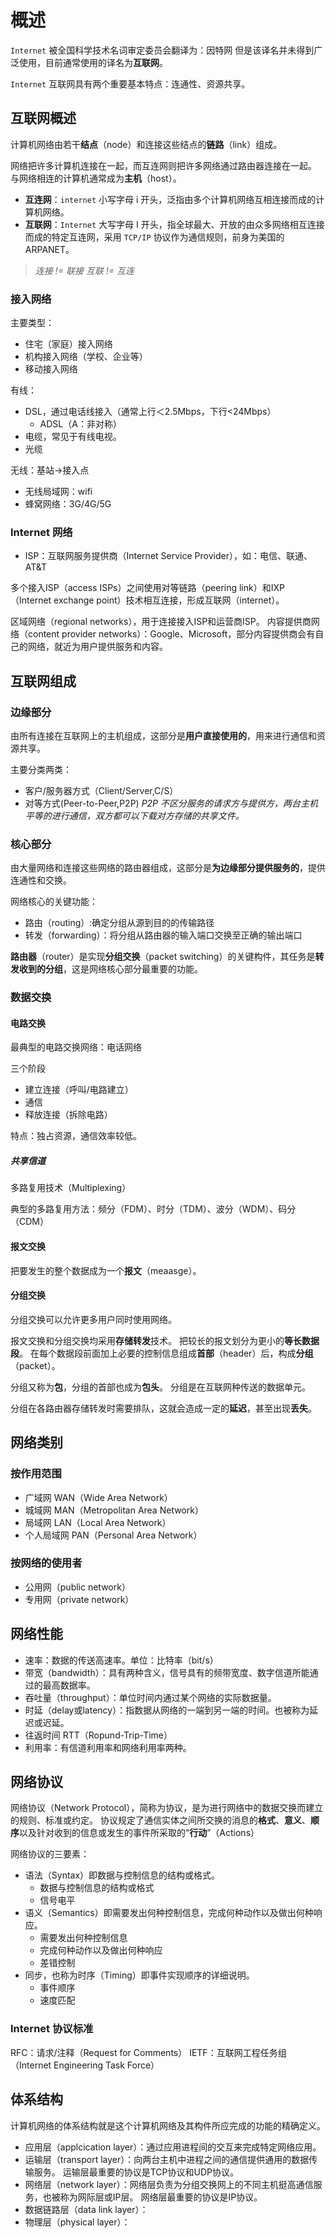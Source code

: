 # 概述

`Internet` 被全国科学技术名词审定委员会翻译为：因特网
但是该译名并未得到广泛使用，目前通常使用的译名为**互联网**。

`Internet` 互联网具有两个重要基本特点：连通性、资源共享。

## 互联网概述

计算机网络由若干**结点**（node）和连接这些结点的**链路**（link）组成。

网络把许多计算机连接在一起，而互连网则把许多网络通过路由器连接在一起。
与网络相连的计算机通常成为**主机**（host）。

- **互连网**：`internet` 小写字母 i 开头，泛指由多个计算机网络互相连接而成的计算机网络。
- **互联网**：`Internet` 大写字母 I 开头，指全球最大、开放的由众多网络相互连接而成的特定互连网，采用 `TCP/IP` 协议作为通信规则，前身为美国的ARPANET。

> *连接 != 联接
> 互联 != 互连*

### 接入网络

主要类型：

- 住宅（家庭）接入网络
- 机构接入网络（学校、企业等）
- 移动接入网络

有线：

- DSL，通过电话线接入（通常上行＜2.5Mbps，下行<24Mbps）
  - ADSL（A：非对称）
- 电缆，常见于有线电视。
- 光缆

无线：基站->接入点

- 无线局域网：wifi
- 蜂窝网络：3G/4G/5G

### Internet 网络

- ISP：互联网服务提供商（Internet Service Provider），如：电信、联通、AT&T

多个接入ISP（access ISPs）之间使用对等链路（peering link）和IXP（Internet exchange point）技术相互连接，形成互联网（internet）。

区域网络（regional networks），用于连接接入ISP和运营商ISP。
内容提供商网络（content provider networks）：Google、Microsoft，部分内容提供商会有自己的网络，就近为用户提供服务和内容。

## 互联网组成

### 边缘部分

由所有连接在互联网上的主机组成，这部分是**用户直接使用的**，用来进行通信和资源共享。

主要分类两类：

- 客户/服务器方式（Client/Server,C/S）
- 对等方式(Peer-to-Peer,P2P)
*P2P 不区分服务的请求方与提供方，两台主机平等的进行通信，双方都可以下载对方存储的共享文件。*

### 核心部分

由大量网络和连接这些网络的路由器组成，这部分是**为边缘部分提供服务的**，提供连通性和交换。

网络核心的关键功能：

- 路由（routing）:确定分组从源到目的的传输路径
- 转发（forwarding）：将分组从路由器的输入端口交换至正确的输出端口

**路由器**（router）是实现**分组交换**（packet switching）的关键构件，其任务是**转发收到的分组**，这是网络核心部分最重要的功能。

### 数据交换

#### 电路交换

最典型的电路交换网络：电话网络

三个阶段

- 建立连接（呼叫/电路建立）
- 通信
- 释放连接（拆除电路）

特点：独占资源，通信效率较低。

##### 共享信道

多路复用技术（Multiplexing）

典型的多路复用方法：频分（FDM）、时分（TDM）、波分（WDM）、码分（CDM）

#### 报文交换

把要发生的整个数据成为一个**报文**（meaasge）。

#### 分组交换

分组交换可以允许更多用户同时使用网络。

报文交换和分组交换均采用**存储转发**技术。
把较长的报文划分为更小的**等长数据段**。
在每个数据段前面加上必要的控制信息组成**首部**（header）后，构成**分组**（packet）。

分组又称为**包**，分组的首部也成为**包头**。
分组是在互联网种传送的数据单元。

分组在各路由器存储转发时需要排队，这就会造成一定的**延迟**，甚至出现**丢失**。

## 网络类别

### 按作用范围

- 广域网 WAN（Wide Area Network）
- 城域网 MAN（Metropolitan Area Network）
- 局域网 LAN（Local Area Network）
- 个人局域网 PAN（Personal Area Network）

### 按网络的使用者

- 公用网（public network）
- 专用网（private network）

## 网络性能

- 速率：数据的传送高速率。单位：比特率（bit/s）
- 带宽（bandwidth）：具有两种含义，信号具有的频带宽度、数字信道所能通过的最高数据率。
- 吞吐量（throughput）：单位时间内通过某个网络的实际数据量。
- 时延（delay或latency）：指数据从网络的一端到另一端的时间。也被称为延迟或迟延。
- 往返时间 RTT（Ropund-Trip-Time）
- 利用率：有信道利用率和网络利用率两种。

## 网络协议

网络协议（Network Protocol），简称为协议，是为进行网络中的数据交换而建立的规则、标准或约定。
协议规定了通信实体之间所交换的消息的**格式**、**意义**、**顺序**以及针对收到的信息或发生的事件所采取的“**行动**”（Actions）

网络协议的三要素：

- 语法（Syntax）即数据与控制信息的结构或格式。
  - 数据与控制信息的结构或格式
  - 信号电平
- 语义（Semantics）即需要发出何种控制信息，完成何种动作以及做出何种响应。
  - 需要发出何种控制信息
  - 完成何种动作以及做出何种响应
  - 差错控制
- 同步，也称为时序（Timing）即事件实现顺序的详细说明。
  - 事件顺序
  - 速度匹配

### Internet 协议标准

RFC：请求/注释（Request for Comments）
IETF：互联网工程任务组（Internet Engineering Task Force）

## 体系结构

计算机网络的体系结构就是这个计算机网络及其构件所应完成的功能的精确定义。

- 应用层（applcication layer）：通过应用进程间的交互来完成特定网络应用。
- 运输层（transport layer）：向两台主机中进程之间的通信提供通用的数据传输服务。
运输层最重要的协议是TCP协议和UDP协议。
- 网络层（network layer）：网络层负责为分组交换网上的不同主机挺高通信服务，也被称为网际层或IP层。
网络层最重要的协议是IP协议。
- 数据链路层（data link layer）：
- 物理层（physical layer）：
